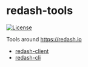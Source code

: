 # redash-tools
[![License](https://img.shields.io/npm/l/history-reducer.svg)](https://github.com/marcolink/redash-tools/blob/master/package.json)

Tools around https://redash.io
- [redash-client](packages/client)
- [redash-cli](packages/cli)

